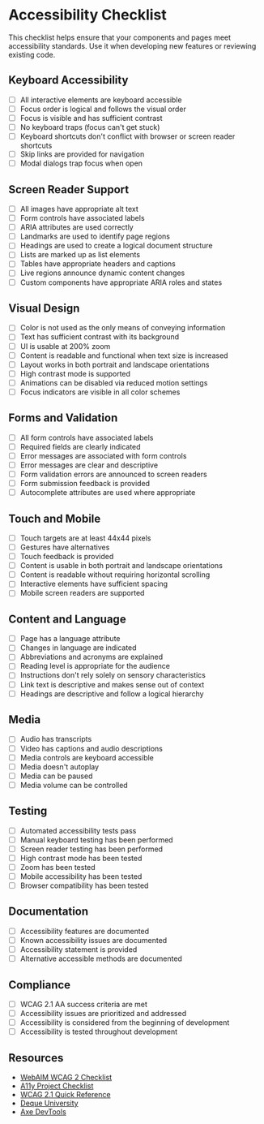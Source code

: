 # Accessibility Checklist

This checklist helps ensure that your components and pages meet accessibility standards. Use it when developing new features or reviewing existing code.

## Keyboard Accessibility

- [ ] All interactive elements are keyboard accessible
- [ ] Focus order is logical and follows the visual order
- [ ] Focus is visible and has sufficient contrast
- [ ] No keyboard traps (focus can't get stuck)
- [ ] Keyboard shortcuts don't conflict with browser or screen reader shortcuts
- [ ] Skip links are provided for navigation
- [ ] Modal dialogs trap focus when open

## Screen Reader Support

- [ ] All images have appropriate alt text
- [ ] Form controls have associated labels
- [ ] ARIA attributes are used correctly
- [ ] Landmarks are used to identify page regions
- [ ] Headings are used to create a logical document structure
- [ ] Lists are marked up as list elements
- [ ] Tables have appropriate headers and captions
- [ ] Live regions announce dynamic content changes
- [ ] Custom components have appropriate ARIA roles and states

## Visual Design

- [ ] Color is not used as the only means of conveying information
- [ ] Text has sufficient contrast with its background
- [ ] UI is usable at 200% zoom
- [ ] Content is readable and functional when text size is increased
- [ ] Layout works in both portrait and landscape orientations
- [ ] High contrast mode is supported
- [ ] Animations can be disabled via reduced motion settings
- [ ] Focus indicators are visible in all color schemes

## Forms and Validation

- [ ] All form controls have associated labels
- [ ] Required fields are clearly indicated
- [ ] Error messages are associated with form controls
- [ ] Error messages are clear and descriptive
- [ ] Form validation errors are announced to screen readers
- [ ] Form submission feedback is provided
- [ ] Autocomplete attributes are used where appropriate

## Touch and Mobile

- [ ] Touch targets are at least 44x44 pixels
- [ ] Gestures have alternatives
- [ ] Touch feedback is provided
- [ ] Content is usable in both portrait and landscape orientations
- [ ] Content is readable without requiring horizontal scrolling
- [ ] Interactive elements have sufficient spacing
- [ ] Mobile screen readers are supported

## Content and Language

- [ ] Page has a language attribute
- [ ] Changes in language are indicated
- [ ] Abbreviations and acronyms are explained
- [ ] Reading level is appropriate for the audience
- [ ] Instructions don't rely solely on sensory characteristics
- [ ] Link text is descriptive and makes sense out of context
- [ ] Headings are descriptive and follow a logical hierarchy

## Media

- [ ] Audio has transcripts
- [ ] Video has captions and audio descriptions
- [ ] Media controls are keyboard accessible
- [ ] Media doesn't autoplay
- [ ] Media can be paused
- [ ] Media volume can be controlled

## Testing

- [ ] Automated accessibility tests pass
- [ ] Manual keyboard testing has been performed
- [ ] Screen reader testing has been performed
- [ ] High contrast mode has been tested
- [ ] Zoom has been tested
- [ ] Mobile accessibility has been tested
- [ ] Browser compatibility has been tested

## Documentation

- [ ] Accessibility features are documented
- [ ] Known accessibility issues are documented
- [ ] Accessibility statement is provided
- [ ] Alternative accessible methods are documented

## Compliance

- [ ] WCAG 2.1 AA success criteria are met
- [ ] Accessibility issues are prioritized and addressed
- [ ] Accessibility is considered from the beginning of development
- [ ] Accessibility is tested throughout development

## Resources

- [WebAIM WCAG 2 Checklist](https://webaim.org/standards/wcag/checklist)
- [A11y Project Checklist](https://www.a11yproject.com/checklist/)
- [WCAG 2.1 Quick Reference](https://www.w3.org/WAI/WCAG21/quickref/)
- [Deque University](https://dequeuniversity.com/)
- [Axe DevTools](https://www.deque.com/axe/)
